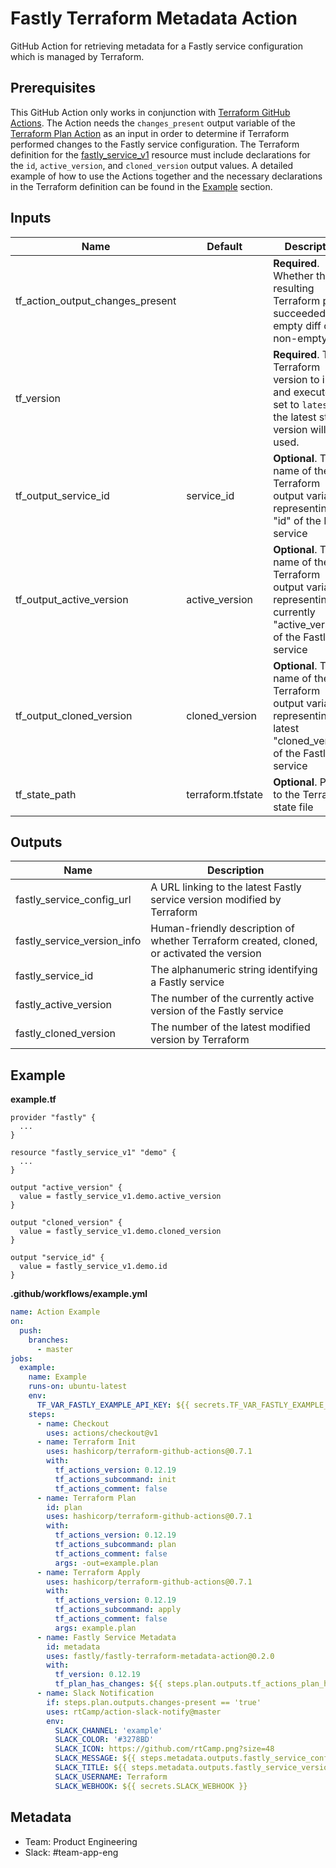 # Fastly Terraform Metadata Action

GitHub Action for retrieving metadata for a Fastly service configuration which is managed by Terraform.

## Prerequisites

This GitHub Action only works in conjunction with [Terraform GitHub Actions](https://www.terraform.io/docs/github-actions/index.html). The Action needs the `changes_present` output variable of the [Terraform Plan Action](https://www.terraform.io/docs/github-actions/actions/plan.html) as an input in order to determine if Terraform performed changes to the Fastly service configuration. The Terraform definition for the [fastly_service_v1](https://www.terraform.io/docs/providers/fastly/r/service_v1.html) resource must include declarations for the `id`, `active_version`, and `cloned_version` output values. A detailed example of how to use the Actions together and the necessary declarations in the Terraform definition can be found in the [Example](#example-usage) section.

## Inputs

| Name                             	| Default           	| Description                                                                                                 	            |
|----------------------------------	|-------------------	|-------------------------------------------------------------------------------------------------------------------------- |
| tf_action_output_changes_present 	|                   	| **Required**. Whether the resulting Terraform plan succeeded with empty diff or non-empty diff                            |
| tf_version                       	|                   	| **Required**. The Terraform version to install and execute. If set to `latest`, the latest stable version will be used.   |
| tf_output_service_id             	| service_id        	| **Optional**. The name of the Terraform output variable representing the "id" of the Fastly service                       |
| tf_output_active_version         	| active_version    	| **Optional**. The name of the Terraform output variable representing the currently "active_version" of the Fastly service |
| tf_output_cloned_version         	| cloned_version    	| **Optional**. The name of the Terraform output variable representing the latest "cloned_version" of the Fastly service    |
| tf_state_path                    	| terraform.tfstate 	| **Optional**. Path to the Terraform state file                                                                            |

## Outputs

| Name                        	| Description                                                         	                    |
|-----------------------------	|------------------------------------------------------------------------------------------ |
| fastly_service_config_url   	| A URL linking to the latest Fastly service version modified by Terraform                  |
| fastly_service_version_info 	| Human-friendly description of whether Terraform created, cloned, or activated the version |
| fastly_service_id           	| The alphanumeric string identifying a Fastly service                	                    |
| fastly_active_version       	| The number of the currently active version of the Fastly service     	                    |
| fastly_cloned_version       	| The number of the latest modified version by Terraform              	                    |

## Example

**example.tf**
```hcl
provider "fastly" {
  ...
}

resource "fastly_service_v1" "demo" {
  ...
}

output "active_version" {
  value = fastly_service_v1.demo.active_version
}

output "cloned_version" {
  value = fastly_service_v1.demo.cloned_version
}

output "service_id" {
  value = fastly_service_v1.demo.id
}
```

**.github/workflows/example.yml**
```yml
name: Action Example
on:
  push:
    branches:
      - master
jobs:
  example:
    name: Example
    runs-on: ubuntu-latest
    env:
      TF_VAR_FASTLY_EXAMPLE_API_KEY: ${{ secrets.TF_VAR_FASTLY_EXAMPLE_API_KEY }}
    steps:
      - name: Checkout
        uses: actions/checkout@v1
      - name: Terraform Init
        uses: hashicorp/terraform-github-actions@0.7.1
        with:
          tf_actions_version: 0.12.19
          tf_actions_subcommand: init
          tf_actions_comment: false
      - name: Terraform Plan
        id: plan
        uses: hashicorp/terraform-github-actions@0.7.1
        with:
          tf_actions_version: 0.12.19
          tf_actions_subcommand: plan
          tf_actions_comment: false
          args: -out=example.plan
      - name: Terraform Apply
        uses: hashicorp/terraform-github-actions@0.7.1
        with:
          tf_actions_version: 0.12.19
          tf_actions_subcommand: apply
          tf_actions_comment: false
          args: example.plan
      - name: Fastly Service Metadata
        id: metadata
        uses: fastly/fastly-terraform-metadata-action@0.2.0
        with:
          tf_version: 0.12.19
          tf_plan_has_changes: ${{ steps.plan.outputs.tf_actions_plan_has_changes }}
      - name: Slack Notification
        if: steps.plan.outputs.changes-present == 'true'
        uses: rtCamp/action-slack-notify@master
        env:
          SLACK_CHANNEL: 'example'
          SLACK_COLOR: '#3278BD'
          SLACK_ICON: https://github.com/rtCamp.png?size=48
          SLACK_MESSAGE: ${{ steps.metadata.outputs.fastly_service_config_url }}
          SLACK_TITLE: ${{ steps.metadata.outputs.fastly_service_version_info }}
          SLACK_USERNAME: Terraform
          SLACK_WEBHOOK: ${{ secrets.SLACK_WEBHOOK }}
```

## Metadata

- Team: Product Engineering
- Slack: #team-app-eng
